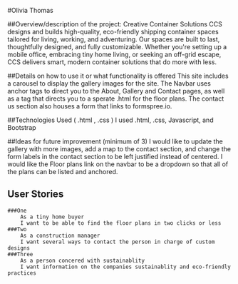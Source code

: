 #Olivia Thomas

##Overview/description of the project: Creative Container Solutions
CCS designs and builds high-quality, eco-friendly shipping container spaces tailored for living, working, and adventuring. Our spaces are built to last, thoughtfully designed, and fully customizable. Whether you're setting up a mobile office, embracing tiny home living, or seeking an off-grid escape, CCS delivers smart, modern container solutions that do more with less.

##Details on how to use it or what functionality is offered
This site includes a carousel to display the gallery images for the site. The Navbar uses anchor tags to direct you to the About, Gallery and Contact pages, as well as a tag that directs you to a sperate .html for the floor plans. The contact us section also houses a form that links to formspree.io.

##Technologies Used ( .html , .css )
I used .html, .css, Javascript, and Bootstrap

##Ideas for future improvement (minimum of 3)
I would like to update the gallery with more images, add a map to the contact section, and change the form labels in the contact section to be left justified instead of centered. I would like the Floor plans link on the navbar to be a dropdown so that all of the plans can be listed and anchored.

## User Stories

    ###One
        As a tiny home buyer
        I want to be able to find the floor plans in two clicks or less
    ###Two
        As a construction manager
        I want several ways to contact the person in charge of custom designs
    ###Three
        As a person concered with sustainablity
        I want information on the companies sustainablity and eco-friendly practices
